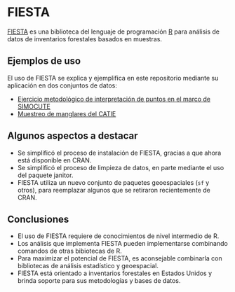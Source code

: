 # FIESTA
[FIESTA](https://github.com/USDAForestService/FIESTA) es una biblioteca del lenguaje de programación [R](https://www.r-project.org/) para análisis de datos de inventarios forestales basados en muestras. 

## Ejemplos de uso
El uso de FIESTA se explica y ejemplifica en este repositorio mediante su aplicación en dos conjuntos de datos:

- [Ejercicio metodológico de interpretación de puntos en el marco de SIMOCUTE](https://mesa-monitoreo-puntos.github.io/fiesta/simocute-interpretacion.html)
- [Muestreo de manglares del CATIE](https://mesa-monitoreo-puntos.github.io/fiesta/catie-manglares.html)

## Algunos aspectos a destacar
- Se simplificó el proceso de instalación de FIESTA, gracias a que ahora está disponible en CRAN.
- Se simplificó el proceso de limpieza de datos, en parte mediante el uso del paquete janitor.
- FIESTA utiliza un nuevo conjunto de paquetes geoespaciales (`sf` y otros), para reemplazar algunos que se retiraron recientemente de CRAN.

## Conclusiones
- El uso de FIESTA requiere de conocimientos de nivel intermedio de R.
- Los análisis que implementa FIESTA pueden implementarse combinando comandos de otras bibiotecas de R.
- Para maximizar el potencial de FIESTA, es aconsejable combinarla con bibliotecas de análisis estadístico y geoespacial.
- FIESTA está orientado a inventarios forestales en Estados Unidos y brinda soporte para sus metodologías y bases de datos.